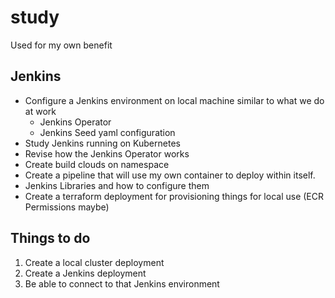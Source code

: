 # study
Used for my own benefit

## Jenkins

- Configure a Jenkins environment on local machine similar to what we do at work
    - Jenkins Operator
    - Jenkins Seed yaml configuration
- Study Jenkins running on Kubernetes
- Revise how the Jenkins Operator works
- Create build clouds on namespace
- Create a pipeline that will use my own container to deploy within itself.
- Jenkins Libraries and how to configure them
- Create a terraform deployment for provisioning things for local use (ECR Permissions maybe)

## Things to do

1. Create a local cluster deployment
2. Create a Jenkins deployment
3. Be able to connect to that Jenkins environment